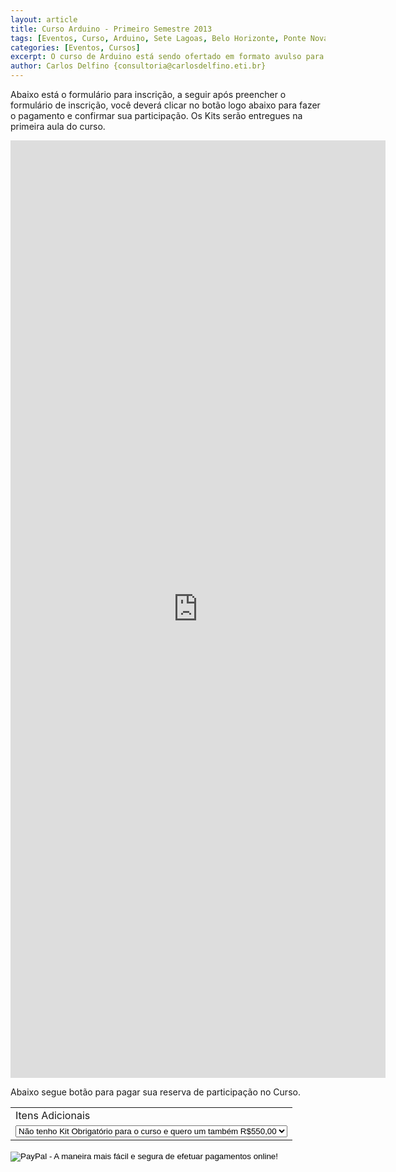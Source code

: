 ```yaml
---
layout: article
title: Curso Arduino - Primeiro Semestre 2013
tags: [Eventos, Curso, Arduino, Sete Lagoas, Belo Horizonte, Ponte Nova, Santa Luzia, Lagoa Santa, Nova Lima]
categories: [Eventos, Cursos]
excerpt: O curso de Arduino está sendo ofertado em formato avulso para montagem local como curso de extensão ou turmas fechadas, para escolas do ensino médio, ensino técnico e superior, além de empresas e grupos de estudos.
author: Carlos Delfino {consultoria@carlosdelfino.eti.br}
---
```

Abaixo está o formulário para inscrição, a seguir após preencher o formulário de inscrição, você deverá 
clicar no botão logo abaixo para fazer o pagamento e confirmar sua participação. Os Kits serão entregues
na primeira aula do curso. 

<iframe src="https://docs.google.com/forms/d/1blnysuczd_6UqZeyGRAcjMhIFCDsagoEglbX2BTOCxc/viewform?embedded=true" 
width="600" height="1500px" 
frameborder="0" marginheight="0" marginwidth="0">Carregando...</iframe>

Abaixo segue botão para pagar sua reserva de participação no Curso.

<form action="https://www.paypal.com/cgi-bin/webscr" method="post" target="_top">
<input type="hidden" name="cmd" value="_s-xclick" />
<input type="hidden" name="hosted_button_id" value="5VKZYUTSX7V48" />
<table>
<tr><td>
<input type="hidden" name="on0" value="Itens Adicionais" />
Itens Adicionais
</td></tr>
<tr><td>
<select name="os0">
<option value="Não tenho  Kit Obrigatório para o curso e quero um também">Não tenho  Kit Obrigatório para o curso e quero um também R$550,00</option>
<option value="Já tenho o Kit, quero apenas a pré matrícula">Já tenho o Kit, quero apenas a pré matrícula R$300,00</option>
<option value="Apenas quero pagar o Kit por enquanto">Apenas quero pagar o Kit por enquanto R$270,00</option>
</select>
</td></tr>
</table>
<input type="hidden" name="currency_code" value="BRL" />
<input type="image" src="https://www.paypalobjects.com/pt_BR/BR/i/btn/btn_buynowCC_LG.gif" border="0" name="submit" alt="PayPal - A maneira mais fácil e segura de efetuar pagamentos online!" />
<img alt="" border="0" src="https://www.paypalobjects.com/pt_BR/i/scr/pixel.gif" width="1" height="1" />
</form>
